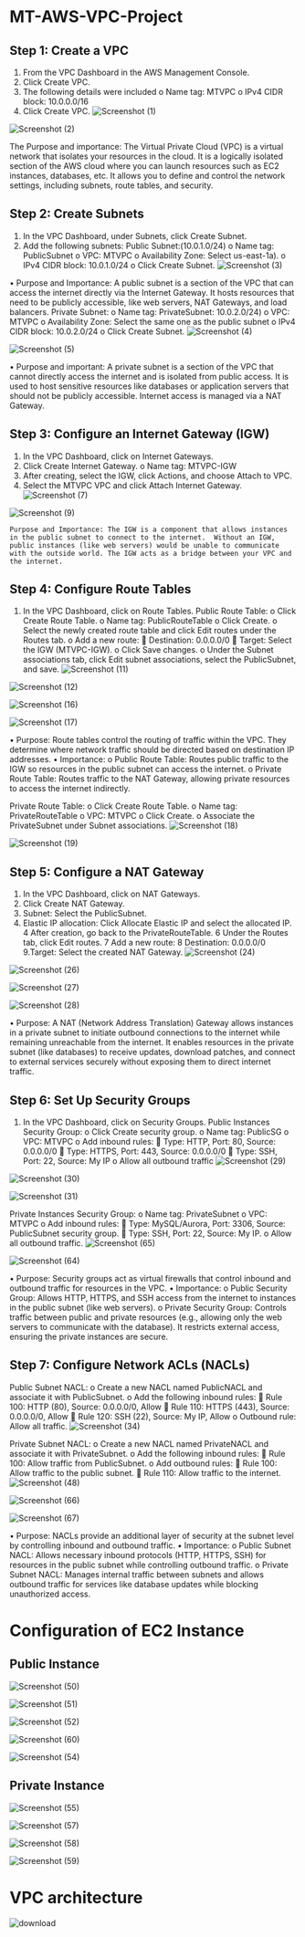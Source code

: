 # MT-AWS-VPC-Project
## Step 1: Create a VPC
1.	From the VPC Dashboard in the AWS Management Console.
2.	Click Create VPC.
3.	The following details were included 
o	Name tag: MTVPC
o	IPv4 CIDR block: 10.0.0.0/16
4.	Click Create VPC.
![Screenshot (1)](https://github.com/user-attachments/assets/aa116b7a-0f74-4a93-92b8-b408ac5b3025)

![Screenshot (2)](https://github.com/user-attachments/assets/ae1f924c-e153-4337-869c-b225126d40ed)

The Purpose and importance: The Virtual Private Cloud (VPC) is a virtual network that isolates your resources in the cloud. It is a logically isolated section of the AWS cloud where you can launch resources such as EC2 instances, databases, etc.
 It allows you to define and control the network settings, including subnets, route tables, and security.
 
## Step 2: Create Subnets
1.	In the VPC Dashboard, under Subnets, click Create Subnet.
2.	Add the following subnets:
Public Subnet:(10.0.1.0/24)
o	Name tag: PublicSubnet
o	VPC: MTVPC
o	Availability Zone: Select us-east-1a).
o	IPv4 CIDR block: 10.0.1.0/24
o	Click Create Subnet.
![Screenshot (3)](https://github.com/user-attachments/assets/886a7dde-4a23-4272-8666-28a3475a2d23)

•	Purpose and Importance: A public subnet is a section of the VPC that can access the internet directly via the Internet Gateway. It hosts resources that need to be publicly accessible, like web servers, NAT Gateways, and load balancers.
Private Subnet:
o	Name tag: PrivateSubnet:  10.0.2.0/24)
o	VPC: MTVPC
o	Availability Zone: Select the same one as the public subnet 
o	IPv4 CIDR block: 10.0.2.0/24
o	Click Create Subnet.
![Screenshot (4)](https://github.com/user-attachments/assets/5b79fde9-ea90-43f0-ba5f-27fb3e1e33a5)

![Screenshot (5)](https://github.com/user-attachments/assets/316e73d0-2927-4db1-9807-e90481c543c4)

•	Purpose and important: A private subnet is a section of the VPC that cannot directly access the internet and is isolated from public access. It is used to host sensitive resources like databases or application servers that should not be publicly accessible. Internet access is managed via a NAT Gateway.

## Step 3: Configure an Internet Gateway (IGW)
1.	In the VPC Dashboard, click on Internet Gateways.
2.	Click Create Internet Gateway.
o	Name tag: MTVPC-IGW
3.	After creating, select the IGW, click Actions, and choose Attach to VPC.
4.	Select the MTVPC VPC and click Attach Internet Gateway.
![Screenshot (7)](https://github.com/user-attachments/assets/1c216a36-8580-438c-9347-f77970a64d06)

![Screenshot (9)](https://github.com/user-attachments/assets/bb2399ca-15bd-43a1-b95e-3b29701d3742)

	Purpose and Importance: The IGW is a component that allows instances in the public subnet to connect to the internet.  Without an IGW, public instances (like web servers) would be unable to communicate with the outside world. The IGW acts as a bridge between your VPC and the internet.

## Step 4: Configure Route Tables
1.	In the VPC Dashboard, click on Route Tables.
Public Route Table:
o	Click Create Route Table.
o	Name tag: PublicRouteTable
o	Click Create.
o	Select the newly created route table and click Edit routes under the Routes tab.
o	Add a new route:
	Destination: 0.0.0.0/0
	Target: Select the IGW (MTVPC-IGW).
o	Click Save changes.
o	Under the Subnet associations tab, click Edit subnet associations, select the PublicSubnet, and save.
![Screenshot (11)](https://github.com/user-attachments/assets/59632644-06dd-4233-b81b-d10e2b628ae4)

![Screenshot (12)](https://github.com/user-attachments/assets/91288441-5062-4b49-b472-dff346053bcd)

![Screenshot (16)](https://github.com/user-attachments/assets/a137d2f9-7f68-408b-9283-31580e2574ba)

![Screenshot (17)](https://github.com/user-attachments/assets/ea924794-9fd0-4da5-a75a-85075c3f52ab)

•	Purpose: Route tables control the routing of traffic within the VPC. They determine where network traffic should be directed based on destination IP addresses.
•	Importance:
o	Public Route Table: Routes public traffic to the IGW so resources in the public subnet can access the internet.
o	Private Route Table: Routes traffic to the NAT Gateway, allowing private resources to access the internet indirectly.

Private Route Table:
o	Click Create Route Table.
o	Name tag: PrivateRouteTable
o	VPC: MTVPC
o	Click Create.
o	Associate the PrivateSubnet under Subnet associations.
![Screenshot (18)](https://github.com/user-attachments/assets/9b815f24-92a5-4b48-89bc-554dbc90d585)

![Screenshot (19)](https://github.com/user-attachments/assets/09baee7b-254b-47ef-b6d4-62b7fc52889c)

## Step 5: Configure a NAT Gateway
1.	In the VPC Dashboard, click on NAT Gateways.
2.	Click Create NAT Gateway.
3.	Subnet: Select the PublicSubnet.
4. 	Elastic IP allocation: Click Allocate Elastic IP and select the allocated IP.
4	After creation, go back to the PrivateRouteTable.
6	Under the Routes tab, click Edit routes.
7	Add a new route:
8	Destination: 0.0.0.0/0
9.Target: Select the created NAT Gateway.
![Screenshot (24)](https://github.com/user-attachments/assets/19f9b637-1a7a-406a-9f82-7e1577cf7803)

![Screenshot (26)](https://github.com/user-attachments/assets/6bbd5766-22af-421d-9811-e38b03f863b1)

![Screenshot (27)](https://github.com/user-attachments/assets/88376e5f-d4ea-49df-ba4d-02d67958ccd8)

![Screenshot (28)](https://github.com/user-attachments/assets/27b2272b-f1a7-4c06-9451-8f999a87a769)

•	Purpose: A NAT (Network Address Translation) Gateway allows instances in a private subnet to initiate outbound connections to the internet while remaining unreachable from the internet.  It enables resources in the private subnet (like databases) to receive updates, download patches, and connect to external services securely without exposing them to direct internet traffic.

## Step 6: Set Up Security Groups
1.	In the VPC Dashboard, click on Security Groups.
Public Instances Security Group:
o	Click Create security group.
o	Name tag: PublicSG
o	VPC: MTVPC
o	Add inbound rules:
	Type: HTTP, Port: 80, Source: 0.0.0.0/0
	Type: HTTPS, Port: 443, Source: 0.0.0.0/0
	Type: SSH, Port: 22, Source: My IP 
o	Allow all outbound traffic
![Screenshot (29)](https://github.com/user-attachments/assets/a7fbabd7-7bd5-46e5-ad78-6e045f4310d9)

![Screenshot (30)](https://github.com/user-attachments/assets/57689288-0d99-4a35-827e-b27ccea03c01)

![Screenshot (31)](https://github.com/user-attachments/assets/7f0a1e27-b29b-420f-9cb6-08454ddbfabe)

Private Instances Security Group:
o	Name tag: PrivateSubnet
o	VPC: MTVPC
o	Add inbound rules:
	Type: MySQL/Aurora, Port: 3306, Source: PublicSubnet security group.
	Type: SSH, Port: 22, Source: My IP.
o	Allow all outbound traffic. 
![Screenshot (65)](https://github.com/user-attachments/assets/32bc2362-d188-4cb8-941a-2b72195656e6)

![Screenshot (64)](https://github.com/user-attachments/assets/70067938-6ab1-40bb-84b2-4efbf4cb5349)

•	Purpose: Security groups act as virtual firewalls that control inbound and outbound traffic for resources in the VPC.
•	Importance:
o	Public Security Group: Allows HTTP, HTTPS, and SSH access from the internet to instances in the public subnet (like web servers).
o	Private Security Group: Controls traffic between public and private resources (e.g., allowing only the web servers to communicate with the database). It restricts external access, ensuring the private instances are secure.

## Step 7: Configure Network ACLs (NACLs)
Public Subnet NACL:
o	Create a new NACL named PublicNACL and associate it with PublicSubnet.
o	Add the following inbound rules:
	Rule 100: HTTP (80), Source: 0.0.0.0/0, Allow
	Rule 110: HTTPS (443), Source: 0.0.0.0/0, Allow
	Rule 120: SSH (22), Source: My IP, Allow
o	Outbound rule: Allow all traffic.
![Screenshot (34)](https://github.com/user-attachments/assets/5d7be6f6-f850-4eb3-91f8-b0ba6d3322c2)

Private Subnet NACL:
o	Create a new NACL named PrivateNACL and associate it with PrivateSubnet.
o	Add the following inbound rules:
	Rule 100: Allow traffic from PublicSubnet.
o	Add outbound rules:
	Rule 100: Allow traffic to the public subnet.
	Rule 110: Allow traffic to the internet.
![Screenshot (48)](https://github.com/user-attachments/assets/02cc0de9-565b-4a04-a836-1452d92f9d7a)

![Screenshot (66)](https://github.com/user-attachments/assets/e30ca6bf-5fa5-4c3c-9c13-a09ac5c34d0e)

![Screenshot (67)](https://github.com/user-attachments/assets/a0f06f0f-0397-43fa-b6a6-e66f5b244421)

•	Purpose: NACLs provide an additional layer of security at the subnet level by controlling inbound and outbound traffic.
•	Importance:
o	Public Subnet NACL: Allows necessary inbound protocols (HTTP, HTTPS, SSH) for resources in the public subnet while controlling outbound traffic.
o	Private Subnet NACL: Manages internal traffic between subnets and allows outbound traffic for services like database updates while blocking unauthorized access.

# Configuration of EC2 Instance 
## Public Instance
![Screenshot (50)](https://github.com/user-attachments/assets/53dbd797-3f92-449b-b608-e1319f5dd040)

![Screenshot (51)](https://github.com/user-attachments/assets/54ca7c48-6ee7-43e9-8f60-1e4f4756f00f)

![Screenshot (52)](https://github.com/user-attachments/assets/c52fc6e3-3f88-429f-bec2-1af97303dd9e)

![Screenshot (60)](https://github.com/user-attachments/assets/c34eda28-c266-4596-beb1-12c2ee28a141)

![Screenshot (54)](https://github.com/user-attachments/assets/80c9542c-17d0-43f6-8cac-1160ea71ad99)

## Private Instance
![Screenshot (55)](https://github.com/user-attachments/assets/9055851d-0f55-4cd3-b1f9-c632a18d921e)

![Screenshot (57)](https://github.com/user-attachments/assets/efa33dfb-8fdc-437c-99e0-4faf84561f81)

![Screenshot (58)](https://github.com/user-attachments/assets/6be38312-10cf-47c1-ae1e-2b8d705a7842)

![Screenshot (59)](https://github.com/user-attachments/assets/f0967336-ad33-4206-a435-d4c4e6fdebb4)

# VPC architecture
![download](https://github.com/user-attachments/assets/544b1d57-dbed-46a5-8724-e56ef5d9a7f5)
